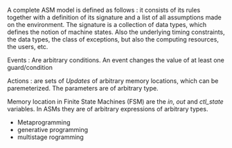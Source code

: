 A complete ASM model is defined as follows 
: it consists of its rules together
  with a definition of its signature and a list of all assumptions made on the
  environment. The signature is a collection of data types, which defines the
  notion of machine states.
  Also the underlying timing constraints, the data types, the class of exceptions, 
  but also the computing resources, the users, etc.

Events
: Are arbitrary conditions. An event changes the value of at least one guard/condition

Actions
: are sets of *Updates* of arbitrary memory locations, which can be paremeterized.
  The parameters are of arbitrary type.


Memory location in Finite State Machines (FSM) are the *in*, *out* and *ctl_state* variables.
In ASMs they are of arbitrary expressions of arbitrary types.

- Metaprogramming
- generative programming
- multistage rogramming


